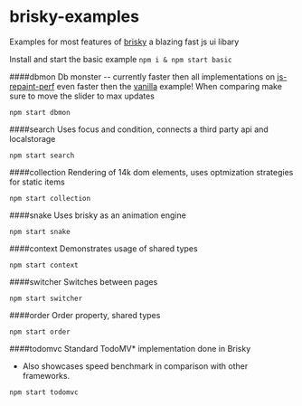 # brisky-examples
Examples for most features of [brisky](https://github.com/vigour-io/brisky) a blazing fast js ui libary

Install and start the basic example
`npm i & npm start basic`

####dbmon
Db monster -- currently faster then all implementations on [js-repaint-perf](http://mathieuancelin.github.io/js-repaint-perfs/) even faster then the [vanilla](http://mathieuancelin.github.io/js-repaint-perfs/vanilla-optimized/) example! When comparing make sure to move the slider to max updates

`npm start dbmon`

####search
Uses focus and condition, connects a third party api and localstorage

`npm start search`

####collection
Rendering of 14k dom elements, uses optmization strategies for static items

`npm start collection`

####snake
Uses brisky as an animation engine

`npm start snake`

####context
Demonstrates usage of shared types

`npm start context`

####switcher
Switches between pages

`npm start switcher`

####order
Order property, shared types

`npm start order`

####todomvc
Standard TodoMV* implementation done in Brisky
- Also showcases speed benchmark in comparison with other frameworks.

`npm start todomvc`